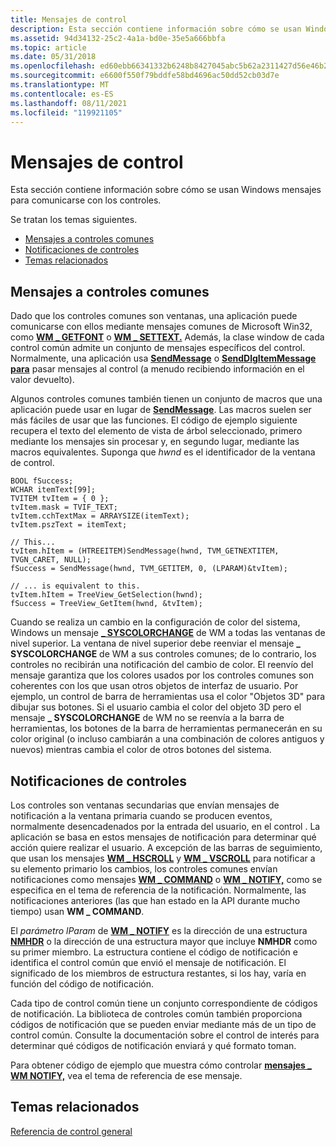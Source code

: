 ```yaml
---
title: Mensajes de control
description: Esta sección contiene información sobre cómo se usan Windows mensajes para comunicarse con los controles.
ms.assetid: 94d34132-25c2-4a1a-bd0e-35e5a666bbfa
ms.topic: article
ms.date: 05/31/2018
ms.openlocfilehash: ed60ebb66341332b6248b8427045abc5b62a2311427d56e46b25fe93b3d899ba
ms.sourcegitcommit: e6600f550f79bddfe58bd4696ac50dd52cb03d7e
ms.translationtype: MT
ms.contentlocale: es-ES
ms.lasthandoff: 08/11/2021
ms.locfileid: "119921105"
---
```

# <a name="control-messages"></a>Mensajes de control

Esta sección contiene información sobre cómo se usan Windows mensajes para comunicarse con los controles.

Se tratan los temas siguientes.

-   [Mensajes a controles comunes](#messages-to-common-controls)
-   [Notificaciones de controles](#notifications-from-controls)
-   [Temas relacionados](#related-topics)

## <a name="messages-to-common-controls"></a>Mensajes a controles comunes

Dado que los controles comunes son ventanas, una aplicación puede comunicarse con ellos mediante mensajes comunes de Microsoft Win32, como [**WM \_ GETFONT**](/windows/desktop/winmsg/wm-getfont) o [**WM \_ SETTEXT.**](/windows/desktop/winmsg/wm-settext) Además, la clase window de cada control común admite un conjunto de mensajes específicos del control. Normalmente, una aplicación usa [**SendMessage**](/windows/desktop/api/winuser/nf-winuser-sendmessage) o [**SendDlgItemMessage para**](/windows/desktop/api/winuser/nf-winuser-senddlgitemmessagea) pasar mensajes al control (a menudo recibiendo información en el valor devuelto).

Algunos controles comunes también tienen un conjunto de macros que una aplicación puede usar en lugar de [**SendMessage**](/windows/desktop/api/winuser/nf-winuser-sendmessage). Las macros suelen ser más fáciles de usar que las funciones. El código de ejemplo siguiente recupera el texto del elemento de vista de árbol seleccionado, primero mediante los mensajes sin procesar y, en segundo lugar, mediante las macros equivalentes. Suponga que *hwnd* es el identificador de la ventana de control.


```
BOOL fSuccess;
WCHAR itemText[99];
TVITEM tvItem = { 0 };
tvItem.mask = TVIF_TEXT;
tvItem.cchTextMax = ARRAYSIZE(itemText);
tvItem.pszText = itemText;

// This...
tvItem.hItem = (HTREEITEM)SendMessage(hwnd, TVM_GETNEXTITEM, TVGN_CARET, NULL);
fSuccess = SendMessage(hwnd, TVM_GETITEM, 0, (LPARAM)&tvItem);

// ... is equivalent to this.
tvItem.hItem = TreeView_GetSelection(hwnd);
fSuccess = TreeView_GetItem(hwnd, &tvItem);
```



Cuando se realiza un cambio en la configuración de color del sistema, Windows un mensaje [**\_ SYSCOLORCHANGE**](/windows/desktop/gdi/wm-syscolorchange) de WM a todas las ventanas de nivel superior. La ventana de nivel superior debe reenviar el mensaje **\_ SYSCOLORCHANGE** de WM a sus controles comunes; de lo contrario, los controles no recibirán una notificación del cambio de color. El reenvío del mensaje garantiza que los colores usados por los controles comunes son coherentes con los que usan otros objetos de interfaz de usuario. Por ejemplo, un control de barra de herramientas usa el color "Objetos 3D" para dibujar sus botones. Si el usuario cambia el color del objeto 3D pero el mensaje **\_ SYSCOLORCHANGE** de WM no se reenvía a la barra de herramientas, los botones de la barra de herramientas permanecerán en su color original (o incluso cambiarán a una combinación de colores antiguos y nuevos) mientras cambia el color de otros botones del sistema.

## <a name="notifications-from-controls"></a>Notificaciones de controles

Los controles son ventanas secundarias que envían mensajes de notificación a la ventana primaria cuando se producen eventos, normalmente desencadenados por la entrada del usuario, en el control . La aplicación se basa en estos mensajes de notificación para determinar qué acción quiere realizar el usuario. A excepción de las barras de seguimiento, que usan los mensajes [**WM \_ HSCROLL**](wm-hscroll.md) y [**WM \_ VSCROLL**](wm-vscroll.md) para notificar a su elemento primario los cambios, los controles comunes envían notificaciones como mensajes [**WM \_ COMMAND**](/windows/desktop/menurc/wm-command) o [**WM \_ NOTIFY,**](wm-notify.md) como se especifica en el tema de referencia de la notificación. Normalmente, las notificaciones anteriores (las que han estado en la API durante mucho tiempo) usan **WM \_ COMMAND**.

El *parámetro lParam* de [**WM \_ NOTIFY**](wm-notify.md) es la dirección de una estructura [**NMHDR**](/windows/desktop/api/richedit/ns-richedit-nmhdr) o la dirección de una estructura mayor que incluye **NMHDR** como su primer miembro. La estructura contiene el código de notificación e identifica el control común que envió el mensaje de notificación. El significado de los miembros de estructura restantes, si los hay, varía en función del código de notificación.

Cada tipo de control común tiene un conjunto correspondiente de códigos de notificación. La biblioteca de controles común también proporciona códigos de notificación que se pueden enviar mediante más de un tipo de control común. Consulte la documentación sobre el control de interés para determinar qué códigos de notificación enviará y qué formato toman.

Para obtener código de ejemplo que muestra cómo controlar [**mensajes \_ WM NOTIFY,**](wm-notify.md) vea el tema de referencia de ese mensaje.

## <a name="related-topics"></a>Temas relacionados

<dl> <dt>

[Referencia de control general](common-control-reference.md)
</dt> </dl>

 

 
